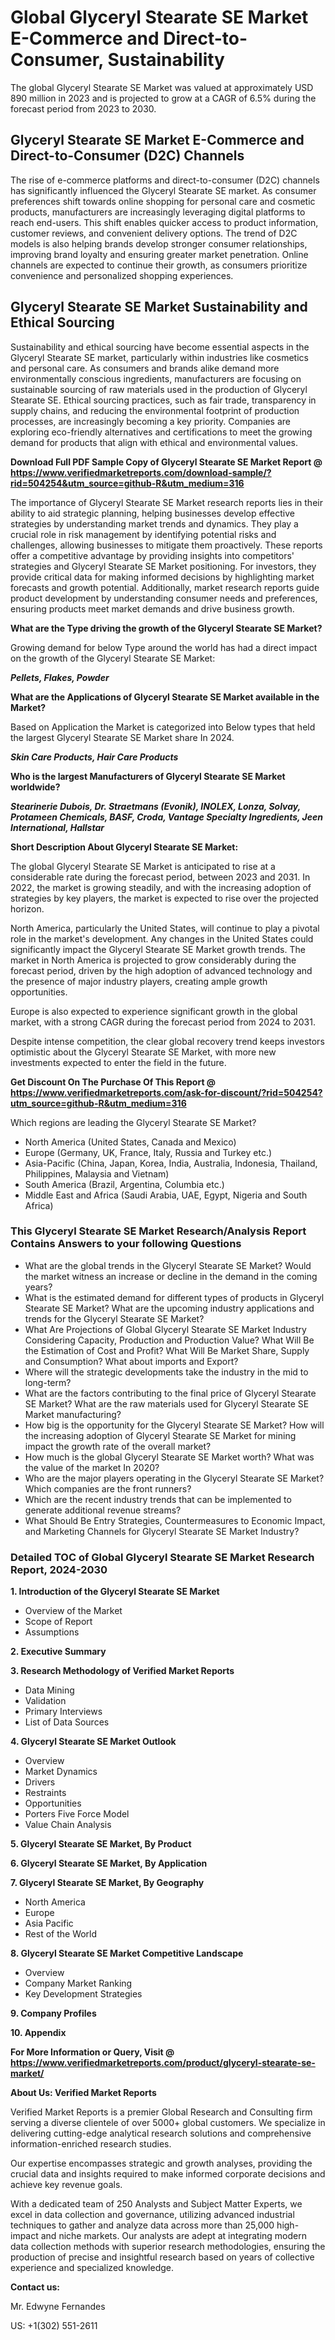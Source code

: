 <h1>Global Glyceryl Stearate SE Market E-Commerce and Direct-to-Consumer, Sustainability</h1><p class=""><p>The global Glyceryl Stearate SE Market was valued at approximately USD 890 million in 2023 and is projected to grow at a CAGR of 6.5% during the forecast period from 2023 to 2030.</p> <h2>Glyceryl Stearate SE Market E-Commerce and Direct-to-Consumer (D2C) Channels</h2> <p>The rise of e-commerce platforms and direct-to-consumer (D2C) channels has significantly influenced the Glyceryl Stearate SE market. As consumer preferences shift towards online shopping for personal care and cosmetic products, manufacturers are increasingly leveraging digital platforms to reach end-users. This shift enables quicker access to product information, customer reviews, and convenient delivery options. The trend of D2C models is also helping brands develop stronger consumer relationships, improving brand loyalty and ensuring greater market penetration. Online channels are expected to continue their growth, as consumers prioritize convenience and personalized shopping experiences.</p> <h2>Glyceryl Stearate SE Market Sustainability and Ethical Sourcing</h2> <p>Sustainability and ethical sourcing have become essential aspects in the Glyceryl Stearate SE market, particularly within industries like cosmetics and personal care. As consumers and brands alike demand more environmentally conscious ingredients, manufacturers are focusing on sustainable sourcing of raw materials used in the production of Glyceryl Stearate SE. Ethical sourcing practices, such as fair trade, transparency in supply chains, and reducing the environmental footprint of production processes, are increasingly becoming a key priority. Companies are exploring eco-friendly alternatives and certifications to meet the growing demand for products that align with ethical and environmental values.</p> </p><p class=""><strong>Download Full PDF Sample Copy of Glyceryl Stearate SE Market Report @ <a href="https://www.verifiedmarketreports.com/download-sample/?rid=504254&utm_source=github-R&utm_medium=316" target="_blank">https://www.verifiedmarketreports.com/download-sample/?rid=504254&utm_source=github-R&utm_medium=316</a></strong></p><p>The importance of&nbsp;Glyceryl Stearate SE Market research reports lies in their ability to aid strategic planning, helping businesses develop effective strategies by understanding market trends and dynamics. They play a crucial role in risk management by identifying potential risks and challenges, allowing businesses to mitigate them proactively. These reports offer a competitive advantage by providing insights into competitors' strategies and Glyceryl Stearate SE Market positioning. For investors, they provide critical data for making informed decisions by highlighting market forecasts and growth potential. Additionally, market research reports guide product development by understanding consumer needs and preferences, ensuring products meet market demands and drive business growth.</p><p><strong>What are the&nbsp;Type driving the growth of the Glyceryl Stearate SE Market?</strong></p><p id="" class="">Growing demand for below Type around the world has had a direct impact on the growth of the Glyceryl Stearate SE Market:</p><p class=""><em><strong>Pellets, Flakes, Powder</strong></em></p><p class=""><strong>What are the&nbsp;Applications&nbsp;of Glyceryl Stearate SE Market available in the Market?</strong></p><p id="" class="">Based on Application the Market is categorized into Below types that held the largest Glyceryl Stearate SE Market share In 2024.</p><p class=""><em><strong>Skin Care Products, Hair Care Products</strong></em></p><p class=""><strong>Who is the largest Manufacturers of Glyceryl Stearate SE Market worldwide?</strong></p><p><em><strong>Stearinerie Dubois, Dr. Straetmans (Evonik), INOLEX, Lonza, Solvay, Protameen Chemicals, BASF, Croda, Vantage Specialty Ingredients, Jeen International, Hallstar</strong></em></p><p id="" class=""><strong>Short Description About Glyceryl Stearate SE Market:</strong></p><p>The global Glyceryl Stearate SE Market is anticipated to rise at a considerable rate during the forecast period, between 2023 and 2031. In 2022, the market is growing steadily, and with the increasing adoption of strategies by key players, the market is expected to rise over the projected horizon.</p><p>North America, particularly the United States, will continue to play a pivotal role in the market's development. Any changes in the United States could significantly impact the Glyceryl Stearate SE Market growth trends. The market in North America is projected to grow considerably during the forecast period, driven by the high adoption of advanced technology and the presence of major industry players, creating ample growth opportunities.</p><p>Europe is also expected to experience significant growth in the global market, with a strong CAGR during the forecast period from 2024 to 2031.</p><p>Despite intense competition, the clear global recovery trend keeps investors optimistic about the Glyceryl Stearate SE Market, with more new investments expected to enter the field in the future.</p><p id="" class=""><strong>Get Discount On The Purchase Of This Report @ <a href="https://www.verifiedmarketreports.com/ask-for-discount/?rid=504254?utm_source=github-R&utm_medium=316" target="_blank">https://www.verifiedmarketreports.com/ask-for-discount/?rid=504254?utm_source=github-R&utm_medium=316</a></strong></p><p class="">Which regions are leading the Glyceryl Stearate SE Market?</p><ul><li>North America (United States, Canada and Mexico)</li><li>Europe (Germany, UK, France, Italy, Russia and Turkey etc.)</li><li>Asia-Pacific (China, Japan, Korea, India, Australia, Indonesia, Thailand, Philippines, Malaysia and Vietnam)</li><li>South America (Brazil, Argentina, Columbia etc.)</li><li>Middle East and Africa (Saudi Arabia, UAE, Egypt, Nigeria and South Africa)</li></ul><h3 id="" class="">This Glyceryl Stearate SE Market Research/Analysis Report Contains Answers to your following Questions</h3><ul><li>What are the global trends in the Glyceryl Stearate SE Market? Would the market witness an increase or decline in the demand in the coming years?</li><li>What is the estimated demand for different types of products in Glyceryl Stearate SE Market? What are the upcoming industry applications and trends for the Glyceryl Stearate SE Market?</li><li>What Are Projections of Global Glyceryl Stearate SE Market Industry Considering Capacity, Production and Production Value? What Will Be the Estimation of Cost and Profit? What Will Be Market Share, Supply and Consumption? What about imports and Export?</li><li>Where will the strategic developments take the industry in the mid to long-term?</li><li>What are the factors contributing to the final price of Glyceryl Stearate SE Market? What are the raw materials used for Glyceryl Stearate SE Market manufacturing?</li><li>How big is the opportunity for the Glyceryl Stearate SE Market? How will the increasing adoption of Glyceryl Stearate SE Market for mining impact the growth rate of the overall market?</li><li>How much is the global Glyceryl Stearate SE Market worth? What was the value of the market In 2020?</li><li>Who are the major players operating in the Glyceryl Stearate SE Market? Which companies are the front runners?</li><li>Which are the recent industry trends that can be implemented to generate additional revenue streams?</li><li>What Should Be Entry Strategies, Countermeasures to Economic Impact, and Marketing Channels for Glyceryl Stearate SE Market Industry?</li></ul><h3 id="" class="">Detailed TOC of Global Glyceryl Stearate SE Market Research Report, 2024-2030</h3><p id="" class=""><strong>1. Introduction of the Glyceryl Stearate SE Market</strong></p><ul><li>Overview of the Market</li><li>Scope of Report</li><li>Assumptions</li></ul><p id="" class=""><strong>2. Executive Summary</strong></p><p id="" class=""><strong>3. Research Methodology of Verified Market Reports</strong></p><ul><li>Data Mining</li><li>Validation</li><li>Primary Interviews</li><li>List of Data Sources</li></ul><p id="" class=""><strong>4. Glyceryl Stearate SE Market Outlook</strong></p><ul><li>Overview</li><li>Market Dynamics</li><li>Drivers</li><li>Restraints</li><li>Opportunities</li><li>Porters Five Force Model</li><li>Value Chain Analysis</li></ul><p id="" class=""><strong>5. Glyceryl Stearate SE Market, By Product</strong></p><p id="" class=""><strong>6. Glyceryl Stearate SE Market, By Application</strong></p><p id="" class=""><strong>7. Glyceryl Stearate SE Market, By Geography</strong></p><ul><li>North America</li><li>Europe</li><li>Asia Pacific</li><li>Rest of the World</li></ul><p id="" class=""><strong>8. Glyceryl Stearate SE Market Competitive Landscape</strong></p><ul><li>Overview</li><li>Company Market Ranking</li><li>Key Development Strategies</li></ul><p id="" class=""><strong>9. Company Profiles</strong></p><p id="" class=""><strong>10. Appendix</strong></p><p id="" class=""><strong>For More Information or Query, Visit @ <a href="https://www.verifiedmarketreports.com/product/glyceryl-stearate-se-market/" target="_blank">https://www.verifiedmarketreports.com/product/glyceryl-stearate-se-market/</a></strong></p><p id="" class=""><strong>About Us: Verified Market Reports</strong></p><p id="" class="">Verified Market Reports is a premier Global Research and Consulting firm serving a diverse clientele of over 5000+ global customers. We specialize in delivering cutting-edge analytical research solutions and comprehensive information-enriched research studies.</p><p id="" class="">Our expertise encompasses strategic and growth analyses, providing the crucial data and insights required to make informed corporate decisions and achieve key revenue goals.</p><p id="" class="">With a dedicated team of 250 Analysts and Subject Matter Experts, we excel in data collection and governance, utilizing advanced industrial techniques to gather and analyze data across more than 25,000 high-impact and niche markets. Our analysts are adept at integrating modern data collection methods with superior research methodologies, ensuring the production of precise and insightful research based on years of collective experience and specialized knowledge.</p><p id="" class=""><strong>Contact us:</strong></p><p id="" class="">Mr. Edwyne Fernandes</p><p id="" class="">US: +1(302) 551-2611</p>
